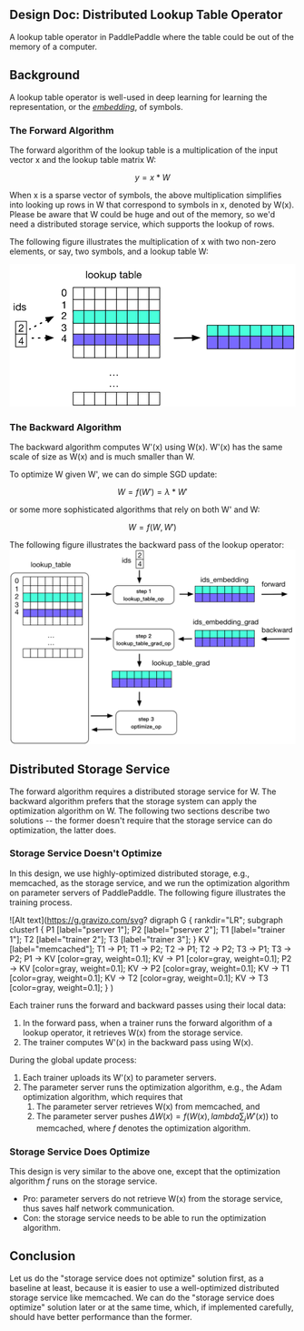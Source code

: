 ## Design Doc: Distributed Lookup Table Operator

A lookup table operator in PaddlePaddle where the table could be out
of the memory of a computer.

## Background

A lookup table operator is well-used in deep learning for learning the
representation, or the
[*embedding*](http://www.cs.toronto.edu/~fritz/absps/ieee-lre.pdf), of
symbols.

### The Forward Algorithm

The forward algorithm of the lookup table is a multiplication of the
input vector x and the lookup table matrix W:

$$y = x * W$$

When x is a sparse vector of symbols, the above multiplication
simplifies into looking up rows in W that correspond to symbols in x,
denoted by W(x).  Please be aware that W could be huge and out of the
memory, so we'd need a distributed storage service, which supports the
lookup of rows.

The following figure illustrates the multiplication of x with two
non-zero elements, or say, two symbols, and a lookup table W:

![lookup table](./lookup_table.png)

### The Backward Algorithm

The backward algorithm computes W'(x) using W(x).  W'(x) has the same
scale of size as W(x) and is much smaller than W.

To optimize W given W', we can do simple SGD update:

$$W = f(W') = \lambda * W'$$

or some more sophisticated algorithms that rely on both W' and W:

$$W = f(W, W')$$

The following figure illustrates the backward pass of the lookup
operator: ![lookup table training](./lookup_table_training.png)

## Distributed Storage Service

The forward algorithm requires a distributed storage service for W.
The backward algorithm prefers that the storage system can apply the
optimization algorithm on W.  The following two sections describe two
solutions -- the former doesn't require that the storage service can
do optimization, the latter does.

### Storage Service Doesn't Optimize

In this design, we use highly-optimized distributed storage, e.g.,
memcached, as the storage service, and we run the optimization
algorithm on parameter servers of PaddlePaddle.  The following figure
illustrates the training process.

![Alt text](https://g.gravizo.com/svg?
digraph G {
  rankdir="LR";
  subgraph cluster1 {
  P1 [label="pserver 1"];
  P2 [label="pserver 2"];
  T1 [label="trainer 1"];
  T2 [label="trainer 2"];
  T3 [label="trainer 3"];
  }
  KV [label="memcached"];
  T1 -> P1;
  T1 -> P2;
  T2 -> P1;
  T2 -> P2;
  T3 -> P1;
  T3 -> P2;
  P1 -> KV [color=gray, weight=0.1];
  KV -> P1 [color=gray, weight=0.1];
  P2 -> KV [color=gray, weight=0.1];
  KV -> P2 [color=gray, weight=0.1];
  KV -> T1 [color=gray, weight=0.1];
  KV -> T2 [color=gray, weight=0.1];
  KV -> T3 [color=gray, weight=0.1];
}
)

Each trainer runs the forward and backward passes using their local
data:

1. In the forward pass, when a trainer runs the forward algorithm of a
   lookup operator, it retrieves W(x) from the storage service.
1. The trainer computes W'(x) in the backward pass using W(x).

During the global update process:

1. Each trainer uploads its W'(x) to parameter servers.
1. The parameter server runs the optimization algorithm, e.g., the
   Adam optimization algorithm, which requires that
   1. The parameter server retrieves W(x) from memcached, and
   1. The parameter server pushes $\Delta W(x)=f(W(x), lambda \sum_j
      W'(x))$ to memcached, where $f$ denotes the optimization
      algorithm.

### Storage Service Does Optimize

This design is very similar to the above one, except that the
optimization algorithm $f$ runs on the storage service.

- Pro: parameter servers do not retrieve W(x) from the storage
  service, thus saves half network communication.
- Con: the storage service needs to be able to run the optimization
  algorithm.

## Conclusion

Let us do the "storage service does not optimize" solution first, as a
baseline at least, because it is easier to use a well-optimized
distributed storage service like memcached.  We can do the "storage
service does optimize" solution later or at the same time, which, if
implemented carefully, should have better performance than the former.

